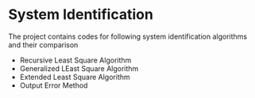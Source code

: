 # System Identification

  The project contains codes for following system identification algorithms and their comparison
  - Recursive Least Square Algorithm
  - Generalized LEast Square Algorithm
  - Extended Least Square Algorithm
  - Output Error Method
